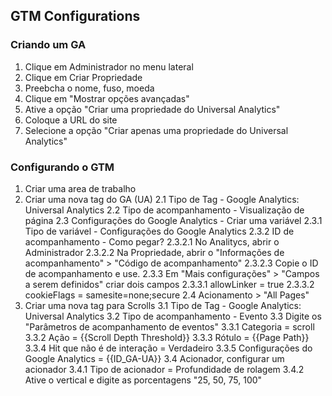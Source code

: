 ## GTM Configurations


### Criando um GA

1. Clique em Administrador no menu lateral
2. Clique em Criar Propriedade
3. Preebcha o nome, fuso, moeda
4. Clique em "Mostrar opções avançadas"
5. Ative a opção "Criar uma propriedade do Universal Analytics"
6. Coloque a URL do site
7. Selecione a opção "Criar apenas uma propriedade do Universal Analytics"

### Configurando o GTM

1. Criar uma area de trabalho
2. Criar uma nova tag do GA (UA)
    2.1 Tipo de Tag - Google Analytics: Universal Analytics
    2.2 Tipo de acompanhamento - Visualização de página
    2.3 Configurações do Google Analytics - Criar uma variável
        2.3.1 Tipo de variável - Configurações do Google Analytics
        2.3.2 ID de acompanhamento - Como pegar?
            2.3.2.1 No Analitycs, abrir o Administrador
            2.3.2.2 Na Propriedade, abrir o "Informações de acompanhamento" > "Código de acompanhamento" 
            2.3.2.3 Copie o ID de acompanhamento e use.
        2.3.3 Em "Mais configurações" > "Campos a serem definidos" criar dois campos
            2.3.3.1 allowLinker = true
            2.3.3.2 cookieFlags = samesite=none;secure
    2.4 Acionamento > "All Pages"
3. Criar uma nova tag para Scrolls
    3.1 Tipo de Tag - Google Analytics: Universal Analytics
    3.2 Tipo de acompanhamento - Evento
    3.3 Digite os "Parâmetros de acompanhamento de eventos"
        3.3.1 Categoria = scroll
        3.3.2 Ação = {{Scroll Depth Threshold}}
        3.3.3 Rótulo = {{Page Path}}
        3.3.4 Hit que não é de interação = Verdadeiro
        3.3.5 Configurações do Google Analytics = {{ID_GA-UA}}
    3.4 Acionador, configurar um acionador
        3.4.1 Tipo de acionador = Profundidade de rolagem
        3.4.2 Ative o vertical e digite as porcentagens "25, 50, 75, 100"
        

        

